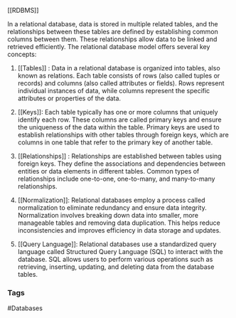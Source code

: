 [[RDBMS]]

In a relational database, data is stored in multiple related tables, and the relationships between these tables are defined by establishing common columns between them. These relationships allow data to be linked and retrieved efficiently. The relational database model offers several key concepts:

1.  [[Tables]] : Data in a relational database is organized into tables, also known as relations. Each table consists of rows (also called tuples or records) and columns (also called attributes or fields). Rows represent individual instances of data, while columns represent the specific attributes or properties of the data.

2.  [[Keys]]: Each table typically has one or more columns that uniquely identify each row. These columns are called primary keys and ensure the uniqueness of the data within the table. Primary keys are used to establish relationships with other tables through foreign keys, which are columns in one table that refer to the primary key of another table.
   
3.  [[Relationships]] : Relationships are established between tables using foreign keys. They define the associations and dependencies between entities or data elements in different tables. Common types of relationships include one-to-one, one-to-many, and many-to-many relationships.
   
4.  [[Normalization]]: Relational databases employ a process called normalization to eliminate redundancy and ensure data integrity. Normalization involves breaking down data into smaller, more manageable tables and removing data duplication. This helps reduce inconsistencies and improves efficiency in data storage and updates.
   
5.  [[Query Language]]: Relational databases use a standardized query language called Structured Query Language (SQL) to interact with the database. SQL allows users to perform various operations such as retrieving, inserting, updating, and deleting data from the database tables.



### Tags 
#Databases